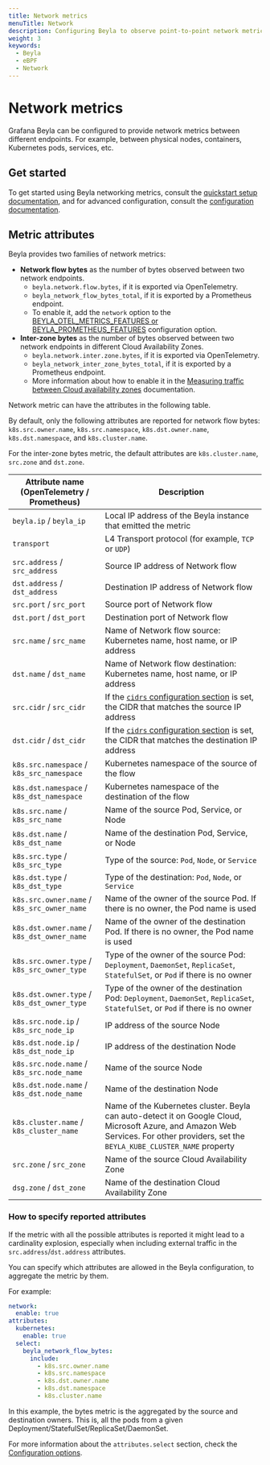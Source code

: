 ```yaml
---
title: Network metrics
menuTitle: Network
description: Configuring Beyla to observe point-to-point network metrics.
weight: 3
keywords:
  - Beyla
  - eBPF
  - Network
---
```


# Network metrics

Grafana Beyla can be configured to provide network metrics between different endpoints. For example, between physical nodes, containers, Kubernetes pods, services, etc.

## Get started

To get started using Beyla networking metrics, consult the [quickstart setup documentation](quickstart/), and for advanced configuration, consult the [configuration documentation](config/).

## Metric attributes

Beyla provides two families of network metrics:

* **Network flow bytes** as the number of bytes observed between two network endpoints.
  - `beyla.network.flow.bytes`, if it is exported via OpenTelemetry.
  - `beyla_network_flow_bytes_total`, if it is exported by a Prometheus endpoint.
  - To enable it, add the `network` option to the [BEYLA_OTEL_METRICS_FEATURES or BEYLA_PROMETHEUS_FEATURES](../configure/export-data/) configuration option.
* **Inter-zone bytes** as the number of bytes observed between two network endpoints in different Cloud Availability Zones.
  - `beyla.network.inter.zone.bytes`, if it is exported via OpenTelemetry.
  - `beyla_network_inter_zone_bytes_total`, if it is exported by a Prometheus endpoint.
  - More information about how to enable it in the [Measuring traffic between Cloud availability zones](inter-az/) documentation.

Network metric can have the attributes in the following table.

By default, only the following attributes are reported for network flow bytes: `k8s.src.owner.name`, `k8s.src.namespace`, `k8s.dst.owner.name`, `k8s.dst.namespace`, and `k8s.cluster.name`.

For the inter-zone bytes metric, the default attributes are `k8s.cluster.name`, `src.zone` and `dst.zone`.

| Attribute name (OpenTelemetry / Prometheus) | Description                                                                                                                                                                         |
|---------------------------------------------|-------------------------------------------------------------------------------------------------------------------------------------------------------------------------------------|
| `beyla.ip` / `beyla_ip`                     | Local IP address of the Beyla instance that emitted the metric                                                                                                                      |
| `transport`                                 | L4 Transport protocol (for example, `TCP` or `UDP`)                                                                                                                                 |
| `src.address` / `src_address`               | Source IP address of Network flow                                                                                                                                                   |
| `dst.address` / `dst_address`               | Destination IP address of Network flow
| `src.port` / `src_port`                     | Source port of Network flow                                                                                                                                                         |
| `dst.port` / `dst_port`                     | Destination port of Network flow                                                                                                                                                    |
| `src.name` / `src_name`                     | Name of Network flow source: Kubernetes name, host name, or IP address                                                                                                              |
| `dst.name` / `dst_name`                     | Name of Network flow destination: Kubernetes name, host name, or IP address                                                                                                         |
| `src.cidr` / `src_cidr`                     | If the [`cidrs` configuration section](config/) is set, the CIDR that matches the source IP address                                                               |
| `dst.cidr` / `dst_cidr`                     | If the [`cidrs` configuration section](config/) is set, the CIDR that matches the destination IP address                                                          |
| `k8s.src.namespace` / `k8s_src_namespace`   | Kubernetes namespace of the source of the flow                                                                                                                                      |
| `k8s.dst.namespace` / `k8s_dst_namespace`   | Kubernetes namespace of the destination of the flow                                                                                                                                 |
| `k8s.src.name` / `k8s_src_name`             | Name of the source Pod, Service, or Node                                                                                                                                            |
| `k8s.dst.name` / `k8s_dst_name`             | Name of the destination Pod, Service, or Node                                                                                                                                       |
| `k8s.src.type` / `k8s_src_type`             | Type of the source: `Pod`, `Node`, or `Service`                                                                                                                                     |
| `k8s.dst.type` / `k8s_dst_type`             | Type of the destination: `Pod`, `Node`, or `Service`                                                                                                                                |
| `k8s.src.owner.name` / `k8s_src_owner_name` | Name of the owner of the source Pod. If there is no owner, the Pod name is used                                                                                                     |
| `k8s.dst.owner.name` / `k8s_dst_owner_name` | Name of the owner of the destination Pod. If there is no owner, the Pod name is used                                                                                                |
| `k8s.src.owner.type` / `k8s_src_owner_type` | Type of the owner of the source Pod: `Deployment`, `DaemonSet`, `ReplicaSet`, `StatefulSet`, or `Pod` if there is no owner                                                          |
| `k8s.dst.owner.type` / `k8s_dst_owner_type` | Type of the owner of the destination Pod: `Deployment`, `DaemonSet`, `ReplicaSet`, `StatefulSet`, or `Pod` if there is no owner                                                     |
| `k8s.src.node.ip` / `k8s_src_node_ip`       | IP address of the source Node                                                                                                                                                       |
| `k8s.dst.node.ip` / `k8s_dst_node_ip`       | IP address of the destination Node                                                                                                                                                  |
| `k8s.src.node.name` / `k8s_src.node_name`   | Name of the source Node                                                                                                                                                             |
| `k8s.dst.node.name` / `k8s_dst.node_name`   | Name of the destination Node                                                                                                                                                        |
| `k8s.cluster.name` / `k8s_cluster_name`     | Name of the Kubernetes cluster. Beyla can auto-detect it on Google Cloud, Microsoft Azure, and Amazon Web Services. For other providers, set the `BEYLA_KUBE_CLUSTER_NAME` property |
| `src.zone` / `src_zone`                     | Name of the source Cloud Availability Zone                                                                                                                                          |
| `dsg.zone` / `dst_zone`                     | Name of the destination Cloud Availability Zone                                                                                                                                     |

### How to specify reported attributes

If the metric with all the possible attributes is reported it might lead to a cardinality explosion, especially when including external traffic in the `src.address`/`dst.address` attributes.

You can specify which attributes are allowed in the Beyla configuration, to aggregate the metric by them.

For example:

```yaml
network:
  enable: true
attributes:
  kubernetes:
    enable: true
  select:
    beyla_network_flow_bytes:
      include:
        - k8s.src.owner.name
        - k8s.src.namespace
        - k8s.dst.owner.name
        - k8s.dst.namespace
        - k8s.cluster.name
```

In this example, the bytes metric is the aggregated by the source and destination owners. This is, all the
pods from a given Deployment/StatefulSet/ReplicaSet/DaemonSet.

For more information about the `attributes.select` section, check the [Configuration options](../configure/options/).
